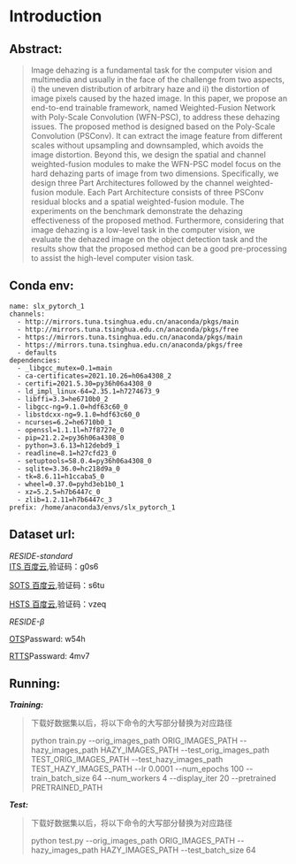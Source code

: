 # Introduction

## Abstract:
> Image dehazing is a fundamental task for the computer vision and multimedia and usually in the face of the challenge from two aspects, i) the uneven distribution of arbitrary haze and ii) the distortion of image pixels caused by the hazed image. In this paper, we propose an end-to-end trainable framework, named Weighted-Fusion Network with Poly-Scale Convolution (WFN-PSC), to address these dehazing issues. The proposed method is designed based on the Poly-Scale Convolution (PSConv). It can extract the image feature from different scales without upsampling and downsampled, which avoids the image distortion. Beyond this, we design the spatial and channel weighted-fusion modules to make the WFN-PSC model focus on the hard dehazing parts of image from two dimensions. Specifically, we design three Part Architectures followed by the channel weighted-fusion module. Each Part Architecture consists of three PSConv residual blocks and a spatial weighted-fusion module. The experiments on the benchmark demonstrate the dehazing effectiveness of the proposed method. Furthermore, considering that image dehazing is a low-level task in the computer vision, we evaluate the dehazed image on the object detection task and the results show that the proposed method can be a good pre-processing to assist the high-level computer vision task.

## Conda env:
```
name: slx_pytorch_1
channels:
  - http://mirrors.tuna.tsinghua.edu.cn/anaconda/pkgs/main
  - http://mirrors.tuna.tsinghua.edu.cn/anaconda/pkgs/free
  - https://mirrors.tuna.tsinghua.edu.cn/anaconda/pkgs/main
  - https://mirrors.tuna.tsinghua.edu.cn/anaconda/pkgs/free
  - defaults
dependencies:
  - _libgcc_mutex=0.1=main
  - ca-certificates=2021.10.26=h06a4308_2
  - certifi=2021.5.30=py36h06a4308_0
  - ld_impl_linux-64=2.35.1=h7274673_9
  - libffi=3.3=he6710b0_2
  - libgcc-ng=9.1.0=hdf63c60_0
  - libstdcxx-ng=9.1.0=hdf63c60_0
  - ncurses=6.2=he6710b0_1
  - openssl=1.1.1l=h7f8727e_0
  - pip=21.2.2=py36h06a4308_0
  - python=3.6.13=h12debd9_1
  - readline=8.1=h27cfd23_0
  - setuptools=58.0.4=py36h06a4308_0
  - sqlite=3.36.0=hc218d9a_0
  - tk=8.6.11=h1ccaba5_0
  - wheel=0.37.0=pyhd3eb1b0_1
  - xz=5.2.5=h7b6447c_0
  - zlib=1.2.11=h7b6447c_3
prefix: /home/anaconda3/envs/slx_pytorch_1
```

## Dataset url:
*RESIDE-standard* 	
[ITS 百度云](http://tinyurl.com/yaohd3yv),验证码：g0s6

[SOTS 百度云](https://pan.baidu.com/share/init?surl=SSVzR058DX5ar5WL5oBTLg),验证码：s6tu

[HSTS 百度云](https://pan.baidu.com/s/1cl1exWnaFXe3T5-Hr7TJIg),验证码：vzeq

*RESIDE-$\beta$*

[OTS](https://pan.baidu.com/s/1YMYUp5P6FpX_5b7emjgrvA)Passward:  w54h

[RTTS](https://pan.baidu.com/s/1A0MMAnlWmuJ0dXhsbXk4Gg)Passward:  4mv7

## Running:
***Training:***

> 下载好数据集以后，将以下命令的大写部分替换为对应路径
> 
> python train.py --orig_images_path ORIG_IMAGES_PATH --hazy_images_path HAZY_IMAGES_PATH --test_orig_images_path TEST_ORIG_IMAGES_PATH --test_hazy_images_path TEST_HAZY_IMAGES_PATH --lr 0.0001 --num_epochs 100 --train_batch_size 64 --num_workers 4 --display_iter 20 --pretrained PRETRAINED_PATH

***Test:***
> 下载好数据集以后，将以下命令的大写部分替换为对应路径
> 
> python test.py --orig_images_path ORIG_IMAGES_PATH --hazy_images_path HAZY_IMAGES_PATH --test_batch_size 64
>
